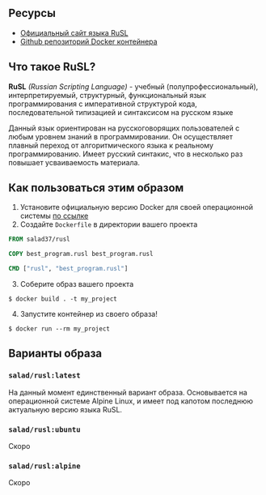 ## Ресурсы
+ [Официальный сайт языка RuSL](https://russlang.ru/)
+ [Github репозиторий Docker контейнера]()

## Что такое RuSL?

**RuSL** *(Russian Scripting Language)* - учебный (полупрофессиональный), интерпретируемый, структурный, функциональный язык программирования с императивной структурой кода, последовательной типизацией и синтаксисом на русском языке

Данный язык ориентирован на русскоговорящих пользователей с любым уровнем знаний в программировании. Он осуществляет плавный переход от алгоритмического языка к реальному программированию. Имеет русский синтакис, что в несколько раз повышает усваиваемость материала.

## Как пользоваться этим образом

1. Установите официальную версию Docker для своей операционной системы [по ссылке](https://docs.docker.com/get-docker/)
2. Создайте `Dockerfile` в директории вашего проекта
```dockerfile
FROM salad37/rusl

COPY best_program.rusl best_program.rusl

CMD ["rusl", "best_program.rusl"]
```
3. Соберите образ вашего проекта
```console
$ docker build . -t my_project
```
4. Запустите контейнер из своего образа!
```
$ docker run --rm my_project
```

## Варианты образа

### `salad/rusl:latest`
На данный момент единственный вариант образа. Основывается на операционной системе Alpine Linux, и имеет под капотом последнюю актуальную версию языка RuSL.

### `salad/rusl:ubuntu`
Скоро

### `salad/rusl:alpine`
Скоро
